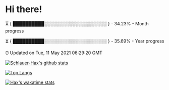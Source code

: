 # Hi there!

⏳ { ██████████░░░░░░░░░░░░░░░░░░░░ } - 34.23% - Month progress

⏳ { ██████████░░░░░░░░░░░░░░░░░░░░ } - 35.69% - Year progress

⏰ Updated on Tue, 11 May 2021 06:29:20 GMT


[![Schlauer-Hax's github stats](https://github-readme-stats.vercel.app/api?username=Schlauer-Hax&show_icons=true&theme=dark&count_private=true)](https://github.com/Schlauer-Hax)


[![Top Langs](https://github-readme-stats.vercel.app/api/top-langs/?username=Schlauer-Hax&layout=compact&theme=dark)](https://github.com/Schlauer-Hax?tab=repositories)


[![Hax's wakatime stats](https://github-readme-stats.vercel.app/api/wakatime?username=Hax&theme=dark)](https://wakatime.com/@Hax)

